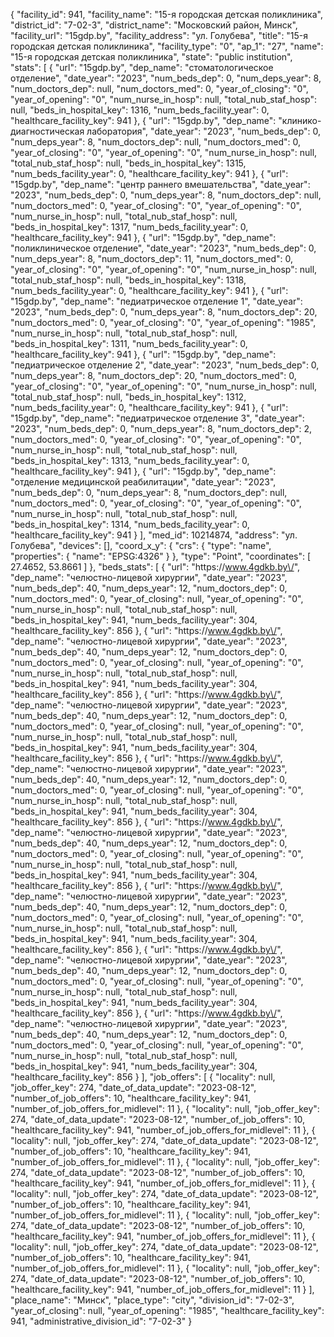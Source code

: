 {
    "facility_id": 941,
    "facility_name": "15-я городская детская поликлиника",
    "district_id": "7-02-3",
    "district_name": "Московский район, Минск",
    "facility_url": "15gdp.by",
    "facility_address": "ул. Голубева",
    "title": "15-я городская детская поликлиника",
    "facility_type": "0",
    "ap_1": "27",
    "name": "15-я городская детская поликлиника",
    "state": "public institution",
    "stats": [
        {
            "url": "15gdp.by",
            "dep_name": "стоматологическое отделение",
            "date_year": "2023",
            "num_beds_dep": 0,
            "num_deps_year": 8,
            "num_doctors_dep": null,
            "num_doctors_med": 0,
            "year_of_closing": "0",
            "year_of_opening": "0",
            "num_nurse_in_hosp": null,
            "total_nub_staf_hosp": null,
            "beds_in_hospital_key": 1316,
            "num_beds_facility_year": 0,
            "healthcare_facility_key": 941
        },
        {
            "url": "15gdp.by",
            "dep_name": "клинико-диагностическая лаборатория",
            "date_year": "2023",
            "num_beds_dep": 0,
            "num_deps_year": 8,
            "num_doctors_dep": null,
            "num_doctors_med": 0,
            "year_of_closing": "0",
            "year_of_opening": "0",
            "num_nurse_in_hosp": null,
            "total_nub_staf_hosp": null,
            "beds_in_hospital_key": 1315,
            "num_beds_facility_year": 0,
            "healthcare_facility_key": 941
        },
        {
            "url": "15gdp.by",
            "dep_name": "центр раннего вмешательства",
            "date_year": "2023",
            "num_beds_dep": 0,
            "num_deps_year": 8,
            "num_doctors_dep": null,
            "num_doctors_med": 0,
            "year_of_closing": "0",
            "year_of_opening": "0",
            "num_nurse_in_hosp": null,
            "total_nub_staf_hosp": null,
            "beds_in_hospital_key": 1317,
            "num_beds_facility_year": 0,
            "healthcare_facility_key": 941
        },
        {
            "url": "15gdp.by",
            "dep_name": "поликлиническое отделение",
            "date_year": "2023",
            "num_beds_dep": 0,
            "num_deps_year": 8,
            "num_doctors_dep": 11,
            "num_doctors_med": 0,
            "year_of_closing": "0",
            "year_of_opening": "0",
            "num_nurse_in_hosp": null,
            "total_nub_staf_hosp": null,
            "beds_in_hospital_key": 1318,
            "num_beds_facility_year": 0,
            "healthcare_facility_key": 941
        },
        {
            "url": "15gdp.by",
            "dep_name": "педиатрическое отделение 1",
            "date_year": "2023",
            "num_beds_dep": 0,
            "num_deps_year": 8,
            "num_doctors_dep": 20,
            "num_doctors_med": 0,
            "year_of_closing": "0",
            "year_of_opening": "1985",
            "num_nurse_in_hosp": null,
            "total_nub_staf_hosp": null,
            "beds_in_hospital_key": 1311,
            "num_beds_facility_year": 0,
            "healthcare_facility_key": 941
        },
        {
            "url": "15gdp.by",
            "dep_name": "педиатрическое отделение 2",
            "date_year": "2023",
            "num_beds_dep": 0,
            "num_deps_year": 8,
            "num_doctors_dep": 20,
            "num_doctors_med": 0,
            "year_of_closing": "0",
            "year_of_opening": "0",
            "num_nurse_in_hosp": null,
            "total_nub_staf_hosp": null,
            "beds_in_hospital_key": 1312,
            "num_beds_facility_year": 0,
            "healthcare_facility_key": 941
        },
        {
            "url": "15gdp.by",
            "dep_name": "педиатрическое отделение 3",
            "date_year": "2023",
            "num_beds_dep": 0,
            "num_deps_year": 8,
            "num_doctors_dep": 2,
            "num_doctors_med": 0,
            "year_of_closing": "0",
            "year_of_opening": "0",
            "num_nurse_in_hosp": null,
            "total_nub_staf_hosp": null,
            "beds_in_hospital_key": 1313,
            "num_beds_facility_year": 0,
            "healthcare_facility_key": 941
        },
        {
            "url": "15gdp.by",
            "dep_name": "отделение медицинской реабилитации",
            "date_year": "2023",
            "num_beds_dep": 0,
            "num_deps_year": 8,
            "num_doctors_dep": null,
            "num_doctors_med": 0,
            "year_of_closing": "0",
            "year_of_opening": "0",
            "num_nurse_in_hosp": null,
            "total_nub_staf_hosp": null,
            "beds_in_hospital_key": 1314,
            "num_beds_facility_year": 0,
            "healthcare_facility_key": 941
        }
    ],
    "med_id": 10214874,
    "address": "ул. Голубева",
    "devices": [],
    "coord_x_y": {
        "crs": {
            "type": "name",
            "properties": {
                "name": "EPSG:4326"
            }
        },
        "type": "Point",
        "coordinates": [
            27.4652,
            53.8661
        ]
    },
    "beds_stats": [
        {
            "url": "https:\/\/www.4gdkb.by\/",
            "dep_name": "челюстно-лицевой хирургии",
            "date_year": "2023",
            "num_beds_dep": 40,
            "num_deps_year": 12,
            "num_doctors_dep": 0,
            "num_doctors_med": 0,
            "year_of_closing": null,
            "year_of_opening": "0",
            "num_nurse_in_hosp": null,
            "total_nub_staf_hosp": null,
            "beds_in_hospital_key": 941,
            "num_beds_facility_year": 304,
            "healthcare_facility_key": 856
        },
        {
            "url": "https:\/\/www.4gdkb.by\/",
            "dep_name": "челюстно-лицевой хирургии",
            "date_year": "2023",
            "num_beds_dep": 40,
            "num_deps_year": 12,
            "num_doctors_dep": 0,
            "num_doctors_med": 0,
            "year_of_closing": null,
            "year_of_opening": "0",
            "num_nurse_in_hosp": null,
            "total_nub_staf_hosp": null,
            "beds_in_hospital_key": 941,
            "num_beds_facility_year": 304,
            "healthcare_facility_key": 856
        },
        {
            "url": "https:\/\/www.4gdkb.by\/",
            "dep_name": "челюстно-лицевой хирургии",
            "date_year": "2023",
            "num_beds_dep": 40,
            "num_deps_year": 12,
            "num_doctors_dep": 0,
            "num_doctors_med": 0,
            "year_of_closing": null,
            "year_of_opening": "0",
            "num_nurse_in_hosp": null,
            "total_nub_staf_hosp": null,
            "beds_in_hospital_key": 941,
            "num_beds_facility_year": 304,
            "healthcare_facility_key": 856
        },
        {
            "url": "https:\/\/www.4gdkb.by\/",
            "dep_name": "челюстно-лицевой хирургии",
            "date_year": "2023",
            "num_beds_dep": 40,
            "num_deps_year": 12,
            "num_doctors_dep": 0,
            "num_doctors_med": 0,
            "year_of_closing": null,
            "year_of_opening": "0",
            "num_nurse_in_hosp": null,
            "total_nub_staf_hosp": null,
            "beds_in_hospital_key": 941,
            "num_beds_facility_year": 304,
            "healthcare_facility_key": 856
        },
        {
            "url": "https:\/\/www.4gdkb.by\/",
            "dep_name": "челюстно-лицевой хирургии",
            "date_year": "2023",
            "num_beds_dep": 40,
            "num_deps_year": 12,
            "num_doctors_dep": 0,
            "num_doctors_med": 0,
            "year_of_closing": null,
            "year_of_opening": "0",
            "num_nurse_in_hosp": null,
            "total_nub_staf_hosp": null,
            "beds_in_hospital_key": 941,
            "num_beds_facility_year": 304,
            "healthcare_facility_key": 856
        },
        {
            "url": "https:\/\/www.4gdkb.by\/",
            "dep_name": "челюстно-лицевой хирургии",
            "date_year": "2023",
            "num_beds_dep": 40,
            "num_deps_year": 12,
            "num_doctors_dep": 0,
            "num_doctors_med": 0,
            "year_of_closing": null,
            "year_of_opening": "0",
            "num_nurse_in_hosp": null,
            "total_nub_staf_hosp": null,
            "beds_in_hospital_key": 941,
            "num_beds_facility_year": 304,
            "healthcare_facility_key": 856
        },
        {
            "url": "https:\/\/www.4gdkb.by\/",
            "dep_name": "челюстно-лицевой хирургии",
            "date_year": "2023",
            "num_beds_dep": 40,
            "num_deps_year": 12,
            "num_doctors_dep": 0,
            "num_doctors_med": 0,
            "year_of_closing": null,
            "year_of_opening": "0",
            "num_nurse_in_hosp": null,
            "total_nub_staf_hosp": null,
            "beds_in_hospital_key": 941,
            "num_beds_facility_year": 304,
            "healthcare_facility_key": 856
        },
        {
            "url": "https:\/\/www.4gdkb.by\/",
            "dep_name": "челюстно-лицевой хирургии",
            "date_year": "2023",
            "num_beds_dep": 40,
            "num_deps_year": 12,
            "num_doctors_dep": 0,
            "num_doctors_med": 0,
            "year_of_closing": null,
            "year_of_opening": "0",
            "num_nurse_in_hosp": null,
            "total_nub_staf_hosp": null,
            "beds_in_hospital_key": 941,
            "num_beds_facility_year": 304,
            "healthcare_facility_key": 856
        }
    ],
    "job_offers": [
        {
            "locality": null,
            "job_offer_key": 274,
            "date_of_data_update": "2023-08-12",
            "number_of_job_offers": 10,
            "healthcare_facility_key": 941,
            "number_of_job_offers_for_midlevel": 11
        },
        {
            "locality": null,
            "job_offer_key": 274,
            "date_of_data_update": "2023-08-12",
            "number_of_job_offers": 10,
            "healthcare_facility_key": 941,
            "number_of_job_offers_for_midlevel": 11
        },
        {
            "locality": null,
            "job_offer_key": 274,
            "date_of_data_update": "2023-08-12",
            "number_of_job_offers": 10,
            "healthcare_facility_key": 941,
            "number_of_job_offers_for_midlevel": 11
        },
        {
            "locality": null,
            "job_offer_key": 274,
            "date_of_data_update": "2023-08-12",
            "number_of_job_offers": 10,
            "healthcare_facility_key": 941,
            "number_of_job_offers_for_midlevel": 11
        },
        {
            "locality": null,
            "job_offer_key": 274,
            "date_of_data_update": "2023-08-12",
            "number_of_job_offers": 10,
            "healthcare_facility_key": 941,
            "number_of_job_offers_for_midlevel": 11
        },
        {
            "locality": null,
            "job_offer_key": 274,
            "date_of_data_update": "2023-08-12",
            "number_of_job_offers": 10,
            "healthcare_facility_key": 941,
            "number_of_job_offers_for_midlevel": 11
        },
        {
            "locality": null,
            "job_offer_key": 274,
            "date_of_data_update": "2023-08-12",
            "number_of_job_offers": 10,
            "healthcare_facility_key": 941,
            "number_of_job_offers_for_midlevel": 11
        },
        {
            "locality": null,
            "job_offer_key": 274,
            "date_of_data_update": "2023-08-12",
            "number_of_job_offers": 10,
            "healthcare_facility_key": 941,
            "number_of_job_offers_for_midlevel": 11
        }
    ],
    "place_name": "Минск",
    "place_type": "city",
    "division_id": "7-02-3",
    "year_of_closing": null,
    "year_of_opening": "1985",
    "healthcare_facility_key": 941,
    "administrative_division_id": "7-02-3"
}